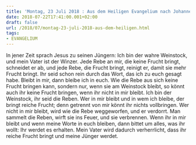 ```yaml
---
title: 'Montag, 23 Juli 2018 : Aus dem Heiligen Evangelium nach Johannes - Joh 15,1-8.'
date: 2018-07-22T17:41:00.001+02:00
draft: false
url: /2018/07/montag-23-juli-2018-aus-dem-heiligen.html
tags: 
- EVANGELIUM
---
```


In jener Zeit sprach Jesus zu seinen Jüngern: Ich bin der wahre Weinstock, und mein Vater ist der Winzer. Jede Rebe an mir, die keine Frucht bringt, schneidet er ab, und jede Rebe, die Frucht bringt, reinigt er, damit sie mehr Frucht bringt. Ihr seid schon rein durch das Wort, das ich zu euch gesagt habe. Bleibt in mir, dann bleibe ich in euch. Wie die Rebe aus sich keine Frucht bringen kann, sondern nur, wenn sie am Weinstock bleibt, so könnt auch ihr keine Frucht bringen, wenn ihr nicht in mir bleibt. Ich bin der Weinstock, ihr seid die Reben. Wer in mir bleibt und in wem ich bleibe, der bringt reiche Frucht; denn getrennt von mir könnt ihr nichts vollbringen. Wer nicht in mir bleibt, wird wie die Rebe weggeworfen, und er verdorrt. Man sammelt die Reben, wirft sie ins Feuer, und sie verbrennen. Wenn ihr in mir bleibt und wenn meine Worte in euch bleiben, dann bittet um alles, was ihr wollt: Ihr werdet es erhalten. Mein Vater wird dadurch verherrlicht, dass ihr reiche Frucht bringt und meine Jünger werdet.
